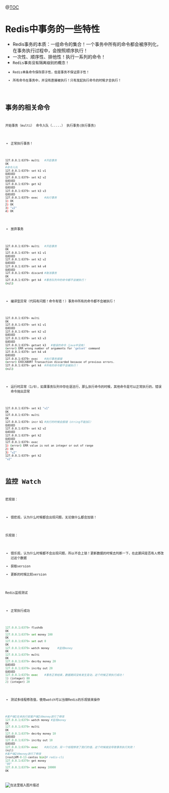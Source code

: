 @[TOC](Redis学习之旅--事务)
# Redis中事务的一些特性

 - Redis事务的本质：一组命令的集合！一个事务中所有的命令都会被序列化，在事务执行过程中，会按照顺序执行！
 - 一次性、顺序性、排他性！执行一系列的命令！
 - <code>Redis事务没有隔离级别的概念！
 - <code>Redis单条命令保存原子性，但是事务不保证原子性！
 - 所有命令在事务中，并没有直接被执行！只有发起执行命令的时候才会执行！

# 事务的相关命令
开始事务（multi）
命令入队（.....）
执行事务(执行事务)

 - 正常执行事务！

```bash
127.0.0.1:6379> multi	#开启事务
OK
#命令入队
127.0.0.1:6379> set k1 v1
QUEUED
127.0.0.1:6379> set k2 v2
QUEUED
127.0.0.1:6379> get k2
QUEUED
127.0.0.1:6379> set k3 v3
QUEUED
127.0.0.1:6379> exec	#执行事务
1) OK
2) OK
3) "v2"
4) OK

```

 - 放弃事务

```bash
127.0.0.1:6379> multi	#开启事务
OK
127.0.0.1:6379> set k1 v1
QUEUED
127.0.0.1:6379> set k2 v2
QUEUED
127.0.0.1:6379> set k4 v4
QUEUED
127.0.0.1:6379> discard	#取消事务
OK
127.0.0.1:6379> get k4	#事务队列中的命令都不会被执行！
(nil)

```

 - 编译型异常（代码有问题！命令有错！）事务中所有的命令都不会被执行！

```bash
127.0.0.1:6379> multi
OK
127.0.0.1:6379> set k1 v1
QUEUED
127.0.0.1:6379> set k2 v2
QUEUED
127.0.0.1:6379> set k3 v3
QUEUED
127.0.0.1:6379> getset k3	#错误的命令（java中没有）
(error) ERR wrong number of arguments for 'getset' command
127.0.0.1:6379> set k4 v4
QUEUED
127.0.0.1:6379> exec	#执行事务报错
(error) EXECABORT Transaction discarded because of previous errors.
127.0.0.1:6379> get k4	#所有的命令都不会被执行！
(nil)
```

 - 运行时异常（1/0），如果事务队列中存在语法行，那么执行命令的时候，其他命令是可以正常执行的，错误命令抛出异常

```bash
127.0.0.1:6379> set k1 "v1"
OK
127.0.0.1:6379> multi
OK
127.0.0.1:6379> incr k1	#执行的时候会报错（string不能加1）
QUEUED
127.0.0.1:6379> set k2 v2
QUEUED
127.0.0.1:6379> get k2
QUEUED
127.0.0.1:6379> exec
1) (error) ERR value is not an integer or out of range
2) OK
3) "v2"
127.0.0.1:6379> get k2
"v2"

```

# 监控 Watch
悲观锁：

 - 很悲观，认为什么时候都会出现问题，无论做什么都会加锁！

乐观锁：

 - 很乐观，认为什么时候都不会出现问题，所以不会上锁！更新数据的时候去判断一下，在此期间是否有人修改过这个数据
 - 获取version
 - 更新的时候比较version


Redis监视测试

 - 正常执行成功

```python
127.0.0.1:6379> flushdb
OK
127.0.0.1:6379> set money 100
OK
127.0.0.1:6379> set out 0
OK
127.0.0.1:6379> watch money 	#监视money
OK
127.0.0.1:6379> multi	
OK
127.0.0.1:6379> decrby money 20
QUEUED
127.0.0.1:6379> incrby out 20
QUEUED
127.0.0.1:6379> exec	#事务正常结束，数据期间没有发生变动，这个时候正常执行成功！
1) (integer) 80
2) (integer) 20

```

 - 测试多线程修改值，使用watch可以当做Redis的乐观锁来操作

```python
#客户端1在未执行前客户端2对money进行了修改
127.0.0.1:6379> watch money #监视money
OK
127.0.0.1:6379> multi
OK
127.0.0.1:6379> decrby money 10
QUEUED
127.0.0.1:6379> incrby out 10
QUEUED
127.0.0.1:6379> exec	#执行之前，另一个线程修改了我们的值，这个时候就会导致事务执行失败！
(nil)
#客户端2对money进行了修改
[root@VM-0-13-centos bin]# redis-cli
127.0.0.1:6379> get money
"80"
127.0.0.1:6379> set money 10000
OK
```
![在这里插入图片描述](https://img-blog.csdnimg.cn/1aaad53a43a34c188226e6d84c3fcee6.png?x-oss-process=image/watermark,type_d3F5LXplbmhlaQ,shadow_50,text_Q1NETiBA6LW1amM=,size_20,color_FFFFFF,t_70,g_se,x_16)

